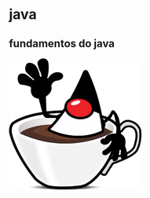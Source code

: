 # java
<h2>fundamentos do java</h2>
<img src= "https://github.com/asdc1993/java/blob/master/imagens/java.png">

